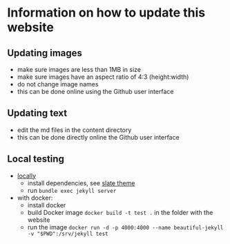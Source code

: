 # Information on how to update this website

## Updating images

- make sure images are less than 1MB in size
- make sure images have an aspect ratio of 4:3 (height:width)
- do not change image names
- this can be done online using the Github user interface

## Updating text

- edit the md files in the content directory
- this can be done directly online the Github user interface

## Local testing

- [locally](https://help.github.com/en/github/working-with-github-pages/testing-your-github-pages-site-locally-with-jekyll)
  - install dependencies, see [slate theme](https://github.com/pages-themes/slate)
  - run `bundle exec jekyll server`
- with docker:
  - install docker
  - build Docker image `docker build -t test .` in the folder with the website
  - run the image `docker run -d -p 4000:4000 --name beautiful-jekyll -v "$PWD":/srv/jekyll test`
